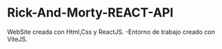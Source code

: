 # Rick-And-Morty-REACT-API
WebSite creada con Html,Css y ReactJS.
-Entorno de trabajo creado con ViteJS.
